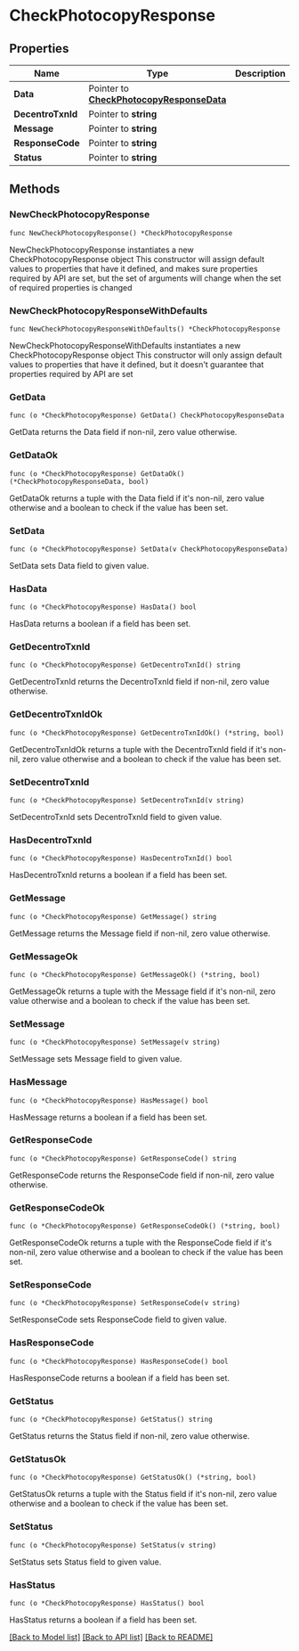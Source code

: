 # CheckPhotocopyResponse

## Properties

Name | Type | Description | Notes
------------ | ------------- | ------------- | -------------
**Data** | Pointer to [**CheckPhotocopyResponseData**](CheckPhotocopyResponseData.md) |  | [optional] 
**DecentroTxnId** | Pointer to **string** |  | [optional] 
**Message** | Pointer to **string** |  | [optional] 
**ResponseCode** | Pointer to **string** |  | [optional] 
**Status** | Pointer to **string** |  | [optional] 

## Methods

### NewCheckPhotocopyResponse

`func NewCheckPhotocopyResponse() *CheckPhotocopyResponse`

NewCheckPhotocopyResponse instantiates a new CheckPhotocopyResponse object
This constructor will assign default values to properties that have it defined,
and makes sure properties required by API are set, but the set of arguments
will change when the set of required properties is changed

### NewCheckPhotocopyResponseWithDefaults

`func NewCheckPhotocopyResponseWithDefaults() *CheckPhotocopyResponse`

NewCheckPhotocopyResponseWithDefaults instantiates a new CheckPhotocopyResponse object
This constructor will only assign default values to properties that have it defined,
but it doesn't guarantee that properties required by API are set

### GetData

`func (o *CheckPhotocopyResponse) GetData() CheckPhotocopyResponseData`

GetData returns the Data field if non-nil, zero value otherwise.

### GetDataOk

`func (o *CheckPhotocopyResponse) GetDataOk() (*CheckPhotocopyResponseData, bool)`

GetDataOk returns a tuple with the Data field if it's non-nil, zero value otherwise
and a boolean to check if the value has been set.

### SetData

`func (o *CheckPhotocopyResponse) SetData(v CheckPhotocopyResponseData)`

SetData sets Data field to given value.

### HasData

`func (o *CheckPhotocopyResponse) HasData() bool`

HasData returns a boolean if a field has been set.

### GetDecentroTxnId

`func (o *CheckPhotocopyResponse) GetDecentroTxnId() string`

GetDecentroTxnId returns the DecentroTxnId field if non-nil, zero value otherwise.

### GetDecentroTxnIdOk

`func (o *CheckPhotocopyResponse) GetDecentroTxnIdOk() (*string, bool)`

GetDecentroTxnIdOk returns a tuple with the DecentroTxnId field if it's non-nil, zero value otherwise
and a boolean to check if the value has been set.

### SetDecentroTxnId

`func (o *CheckPhotocopyResponse) SetDecentroTxnId(v string)`

SetDecentroTxnId sets DecentroTxnId field to given value.

### HasDecentroTxnId

`func (o *CheckPhotocopyResponse) HasDecentroTxnId() bool`

HasDecentroTxnId returns a boolean if a field has been set.

### GetMessage

`func (o *CheckPhotocopyResponse) GetMessage() string`

GetMessage returns the Message field if non-nil, zero value otherwise.

### GetMessageOk

`func (o *CheckPhotocopyResponse) GetMessageOk() (*string, bool)`

GetMessageOk returns a tuple with the Message field if it's non-nil, zero value otherwise
and a boolean to check if the value has been set.

### SetMessage

`func (o *CheckPhotocopyResponse) SetMessage(v string)`

SetMessage sets Message field to given value.

### HasMessage

`func (o *CheckPhotocopyResponse) HasMessage() bool`

HasMessage returns a boolean if a field has been set.

### GetResponseCode

`func (o *CheckPhotocopyResponse) GetResponseCode() string`

GetResponseCode returns the ResponseCode field if non-nil, zero value otherwise.

### GetResponseCodeOk

`func (o *CheckPhotocopyResponse) GetResponseCodeOk() (*string, bool)`

GetResponseCodeOk returns a tuple with the ResponseCode field if it's non-nil, zero value otherwise
and a boolean to check if the value has been set.

### SetResponseCode

`func (o *CheckPhotocopyResponse) SetResponseCode(v string)`

SetResponseCode sets ResponseCode field to given value.

### HasResponseCode

`func (o *CheckPhotocopyResponse) HasResponseCode() bool`

HasResponseCode returns a boolean if a field has been set.

### GetStatus

`func (o *CheckPhotocopyResponse) GetStatus() string`

GetStatus returns the Status field if non-nil, zero value otherwise.

### GetStatusOk

`func (o *CheckPhotocopyResponse) GetStatusOk() (*string, bool)`

GetStatusOk returns a tuple with the Status field if it's non-nil, zero value otherwise
and a boolean to check if the value has been set.

### SetStatus

`func (o *CheckPhotocopyResponse) SetStatus(v string)`

SetStatus sets Status field to given value.

### HasStatus

`func (o *CheckPhotocopyResponse) HasStatus() bool`

HasStatus returns a boolean if a field has been set.


[[Back to Model list]](../README.md#documentation-for-models) [[Back to API list]](../README.md#documentation-for-api-endpoints) [[Back to README]](../README.md)


